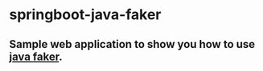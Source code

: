 # springboot-java-faker

## Sample web application to show you how to use [java faker](https://github.com/DiUS/java-faker).


